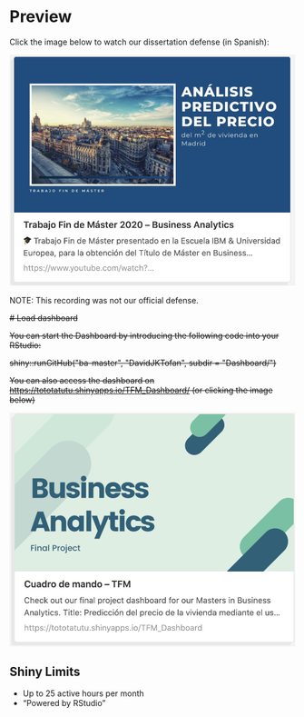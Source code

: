 # Preview

Click the image below to watch our dissertation defense (in Spanish):

<a href="https://youtu.be/5tzwNCBOoT8" target="_blank"><img src="https://github.com/DavidJKTofan/ba-master/blob/master/Dashboard/YouTube%20Thumbnail.png?raw=true" width="600" alt="YouTube Thumbnail"></a>

NOTE: This recording was not our official defense.

~~# Load dashboard~~

~~You can start the Dashboard by introducing the following code into your RStudio:~~

~~shiny::runGitHub("ba-master", "DavidJKTofan", subdir = "Dashboard/")~~
<br>

~~You can also access the dashboard on https://tototatutu.shinyapps.io/TFM_Dashboard/ (or clicking the image below)~~

<a href="https://tototatutu.shinyapps.io/TFM_Dashboard/" target="_blank"><img src="https://github.com/DavidJKTofan/ba-master/blob/master/Dashboard/TFM_Dashboard_Thumbnail.png?raw=true" width="600" alt="Social Media Thumbnail"></a>

## Shiny Limits

- Up to 25 active hours per month
- “Powered by RStudio”
